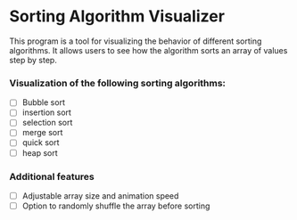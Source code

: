 # Sorting Algorithm Visualizer
This program is a tool for visualizing the behavior of different sorting algorithms. It allows users to see how the algorithm sorts an array of values step by step.

### Visualization of the following sorting algorithms:
- [ ] Bubble sort 
- [ ] insertion sort
- [ ] selection sort
- [ ] merge sort
- [ ] quick sort
- [ ] heap sort

### Additional features
- [ ] Adjustable array size and animation speed
- [ ] Option to randomly shuffle the array before sorting
